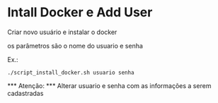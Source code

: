 # Intall Docker e Add User
Criar novo usuário e instalar o docker

os parâmetros são o nome do usuario e senha

Ex.:
```
./script_install_docker.sh usuario senha
```
*** Atenção: *** Alterar usuario e senha com as informações a serem cadastradas
